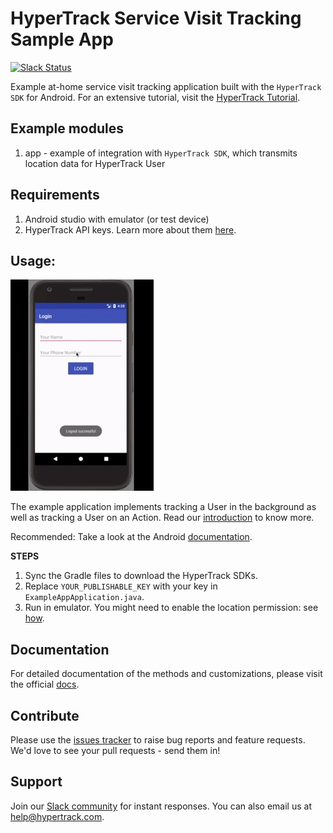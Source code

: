# HyperTrack Service Visit Tracking Sample App
[![Slack Status](http://slack.hypertrack.com/badge.svg)](http://slack.hypertrack.com)

Example at-home service visit tracking application built with the `HyperTrack SDK` for Android. For an extensive tutorial, visit the [HyperTrack Tutorial](https://www.hypertrack.com/tutorials/service-visit-tracking-android).

## Example modules
1. app - example of integration with `HyperTrack SDK`, which transmits location data for HyperTrack User

## Requirements
1. Android studio with emulator (or test device)
2. HyperTrack API keys. Learn more about them [here](https://docs.hypertrack.com/v3/gettingstarted/authentication.html).

## Usage:
![Driver example](readme-imgs/service-call-screenrecord.gif)

The example application implements tracking a User in the background as well as tracking a User on an Action. Read our [introduction](https://docs.hypertrack.com/) to know more.

Recommended: Take a look at the Android [documentation](https://docs.hypertrack.com/v3/sdks/android/installing.html).

**STEPS**

1. Sync the Gradle files to download the HyperTrack SDKs.
2. Replace `YOUR_PUBLISHABLE_KEY` with your key in `ExampleAppApplication.java`.
3. Run in emulator. You might need to enable the location permission: see [how](readme-imgs/location.gif).

## Documentation
For detailed documentation of the methods and customizations, please visit the official [docs](https://docs.hypertrack.com/).

## Contribute
Please use the [issues tracker](https://github.com/hypertrack/service-visit-example-android/issues) to raise bug reports and feature requests. We'd love to see your pull requests - send them in!

## Support
Join our [Slack community](http://slack.hypertrack.com) for instant responses. You can also email us at help@hypertrack.com.
